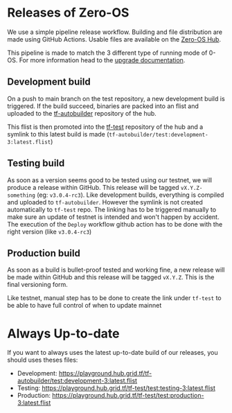 # Releases of Zero-OS

We use a simple pipeline release workflow. Building and file distribution are made using GitHub Actions.
Usable files are available on the [Zero-OS Hub](https://hub.grid.tf/tf-test).

This pipeline is made to match the 3 different type of running mode of 0-OS. For more information head to the [upgrade documentation](../identity/upgrade.md).

## Development build

On a push to main branch on the test repository, a new development build is triggered. If the build succeed,
binaries are packed into an flist and uploaded to the [tf-autobuilder](https://hub.grid.tf/tf-autobuilder) repository of the hub.

This flist is then promoted into the [tf-test](https://hub.grid.tf/tf-test) repository of the hub and a symlink to this latest build is made (`tf-autobuilder/test:development-3:latest.flist`)

## Testing build

As soon as a version seems good to be tested using our testnet, we will produce a release within GitHub.
This release will be tagged `vX.Y.Z-something` (eg: `v3.0.4-rc3`). Like development builds, everything is compiled
and uploaded to `tf-autobuilder`. However the symlink is not created automatically to `tf-test` repo. The linking has to be triggered manually to make sure an update of testnet is intended and won't happen by accident. The execution of the `Deploy` workflow github action has to be done with the right version (like `v3.0.4-rc3`)

## Production build

As soon as a build is bullet-proof tested and working fine, a new release will be made within GitHub and this
release will be tagged `vX.Y.Z`. This is the final versioning form.

Like testnet, manual step has to be done to create the link under `tf-test` to be able to have full control of when to update mainnet

# Always Up-to-date

If you want to always uses the latest up-to-date build of our releases, you should uses theses files:

- Development: https://playground.hub.grid.tf/tf-autobuilder/test:development-3:latest.flist
- Testing: https://playground.hub.grid.tf/tf-test/test:testing-3:latest.flist
- Production: https://playground.hub.grid.tf/tf-test/test:production-3:latest.flist

